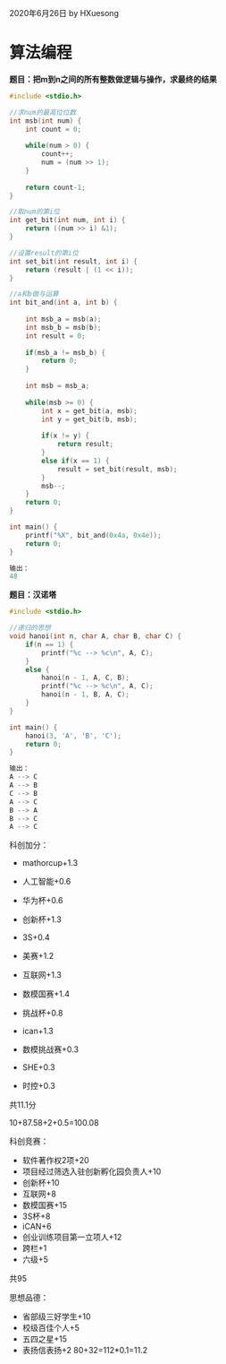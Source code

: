 2020年6月26日
by HXuesong



# 算法编程
**题目：把m到n之间的所有整数做逻辑与操作，求最终的结果**
```c
#include <stdio.h>

//求num的最高位位数
int msb(int num) {
    int count = 0;
    
    while(num > 0) {
        count++;
        num = (num >> 1);
    }
    
    return count-1;
}

//取num的第i位
int get_bit(int num, int i) {
    return ((num >> i) &1);
}

//设置result的第i位
int set_bit(int result, int i) {
    return (result | (1 << i));
}

//a和b做与运算
int bit_and(int a, int b) {
    
    int msb_a = msb(a);
    int msb_b = msb(b);
    int result = 0;
    
    if(msb_a != msb_b) {
        return 0;
    }
    
    int msb = msb_a;
    
    while(msb >= 0) {
        int x = get_bit(a, msb);
        int y = get_bit(b, msb);
        
        if(x != y) {
            return result; 
        } 
        else if(x == 1) {
            result = set_bit(result, msb);
        }
        msb--;
    }
    return 0;
}

int main() {
    printf("%X", bit_and(0x4a, 0x4e));
    return 0;
}

输出：
48
```



**题目：汉诺塔**
```c
#include <stdio.h>

//递归的思想
void hanoi(int n, char A, char B, char C) {
    if(n == 1) {
        printf("%c --> %c\n", A, C);
    }
    else {
        hanoi(n - 1, A, C, B);
        printf("%c --> %c\n", A, C);
        hanoi(n - 1, B, A, C);
    }
}

int main() {
    hanoi(3, 'A', 'B', 'C');
    return 0;
}

输出：
A --> C
A --> B
C --> B
A --> C
B --> A
B --> C
A --> C
```



科创加分：
- mathorcup+1.3
- 人工智能+0.6
- 华为杯+0.6
- 创新杯+1.3
- 3S+0.4
- 美赛+1.2

- 互联网+1.3
- 数模国赛+1.4
- 挑战杯+0.8
- ican+1.3

- 数模挑战赛+0.3
- SHE+0.3
- 时控+0.3

共11.1分

10+87.58+2+0.5=100.08



科创竞赛：
- 软件著作权2项+20
- 项目经过筛选入驻创新孵化园负责人+10
- 创新杯+10
- 互联网+8
- 数模国赛+15
- 3S杯+8
- iCAN+6
- 创业训练项目第一立项人+12
- 跨栏+1
- 六级+5

共95



思想品德：
- 省部级三好学生+10
- 校级百佳个人+5
- 五四之星+15
- 表扬信表扬+2
80+32=112*0.1=11.2